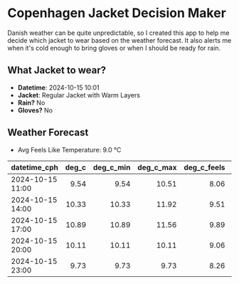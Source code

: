 
# Copenhagen Jacket Decision Maker

Danish weather can be quite unpredictable, so I created this app to help me decide which jacket to wear based on the weather forecast. 
It also alerts me when it's cold enough to bring gloves or when I should be ready for rain.

## What Jacket to wear?

- **Datetime**: 2024-10-15 10:01
- **Jacket**: Regular Jacket with Warm Layers
- **Rain?** No
- **Gloves?** No

## Weather Forecast
- Avg Feels Like Temperature: 9.0 °C

| datetime_cph     |   deg_c |   deg_c_min |   deg_c_max |   deg_c_feels | weather   | wind   | rain   |
|:-----------------|--------:|------------:|------------:|--------------:|:----------|:-------|:-------|
| 2024-10-15 11:00 |    9.54 |        9.54 |       10.51 |          8.06 | Clouds    | Low    | None   |
| 2024-10-15 14:00 |   10.33 |       10.33 |       11.92 |          9.51 | Clouds    | Low    | None   |
| 2024-10-15 17:00 |   10.89 |       10.89 |       11.56 |          9.89 | Clouds    | Low    | None   |
| 2024-10-15 20:00 |   10.11 |       10.11 |       10.11 |          9.06 | Clouds    | Low    | None   |
| 2024-10-15 23:00 |    9.73 |        9.73 |        9.73 |          8.26 | Clear     | Low    | None   |
        